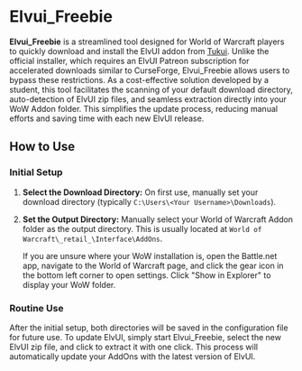 # Elvui_Freebie

**Elvui_Freebie** is a streamlined tool designed for World of Warcraft players to quickly download and install the ElvUI addon from [Tukui](https://tukui.org/elvui). Unlike the official installer, which requires an ElvUI Patreon subscription for accelerated downloads similar to CurseForge, Elvui_Freebie allows users to bypass these restrictions. As a cost-effective solution developed by a student, this tool facilitates the scanning of your default download directory, auto-detection of ElvUI zip files, and seamless extraction directly into your WoW Addon folder. This simplifies the update process, reducing manual efforts and saving time with each new ElvUI release.<br />

## How to Use 

### Initial Setup
1. **Select the Download Directory:** On first use, manually set your download directory (typically `C:\Users\<Your Username>\Downloads`).
2. **Set the Output Directory:** Manually select your World of Warcraft Addon folder as the output directory. This is usually located at `World of Warcraft\_retail_\Interface\AddOns`.

   If you are unsure where your WoW installation is, open the Battle.net app, navigate to the World of Warcraft page, and click the gear icon in the bottom left corner to open settings. Click "Show in Explorer" to display your WoW folder.<br />

### Routine Use
After the initial setup, both directories will be saved in the configuration file for future use. To update ElvUI, simply start Elvui_Freebie, select the new ElvUI zip file, and click to extract it with one click. This process will automatically update your AddOns with the latest version of ElvUI.
